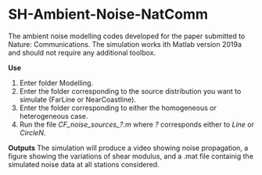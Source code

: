 # SH-Ambient-Noise-NatComm
The ambient noise modelling codes developed for the paper submitted to Nature: Communications. The simulation works ith Matlab version 2019a and should not require any additional toolbox.

**Use** 
1) Enter folder Modelling.
2) Enter the folder corresponding to the source distribution you want to simulate (FarLine or NearCoastline).
3) Enter the folder corresponding to either the homogeneous or heterogeneous case.
4) Run the file *CF_noise_sources_?.m* where *?* corresponds either to *Line* or *CircleN*.

**Outputs**
The simulation will produce a video showing noise propagation, a figure showing the variations of shear modulus, and a .mat file containig the simulated noise data at all stations considered.
